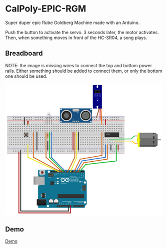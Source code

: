 # CalPoly-EPIC-RGM
Super duper epic Rube Goldberg Machine made with an Arduino.

Push the button to activate the servo. 3 seconds later, the motor 
activates. Then, when something moves in front of the HC-SR04, a
song plays.

## Breadboard
NOTE: the image is missing wires to connect the top and bottom
power rails. Either something should be added to connect them,
or only the bottom one should be used.

![Breadboard](rube_goldberg_bb.svg "Breadboard")

## Demo
[Demo](https://youtu.be/uu_OtAkOIzY)
